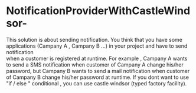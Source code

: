 # NotificationProviderWithCastleWindsor-
This solution is about sending notification.
You think that you have some applications (Campany A , Campany B ...)  in your project and have to send notification  
when a customer is registered at runtime. For example ,
Campany A wants to send a SMS notification when customer of Campany A change his/her password, 
but Campany B wants to send a mail notification  when customer of Campany B change his/her password at runtime.
If you dont want to use "if / else "  conditional , you can use castle windsor (typed factory facility).
